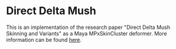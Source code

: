 # Direct Delta Mush

This is an implementation of the research paper "Direct Delta Mush Skinning and Variants" as a Maya MPxSkinCluster deformer. More information can be found [here](https://www.ea.com/seed/news/siggraph2019-direct-delta-mush).